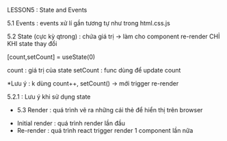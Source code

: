 LESSON5 : State and Events

5.1 Events : events xử lí gần tương tự như trong html.css.js

5.2 State (cực kỳ qtrong) : chứa giá trị -> làm cho component re-render CHỈ KHI state thay đổi

[count,setCount] = useState(0)

count : giá trị của state
setCount : func dùng để update count

\*Lưu ý : k dùng count++, setCount() -> mới trigger re-render

5.2.1 : Lưu ý khi sử dụng state

- 5.3 Render : quá trình vẽ ra những cái thẻ để hiển thị trên browser

* Initial render : quá trình render lần đầu
* Re-render : quá trình react trigger render 1 component lần nữa
